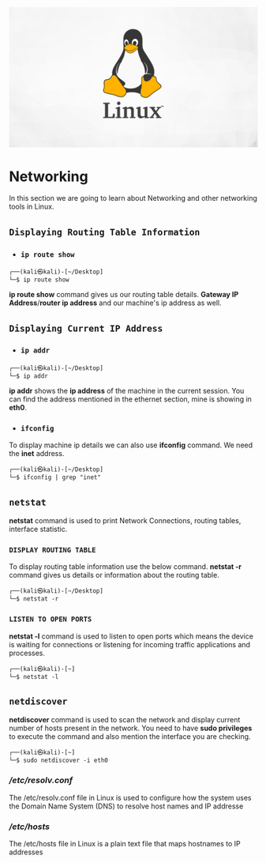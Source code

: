 ![alt text](Linux.jpg)

# Networking 

In this section we are going to learn about Networking and other networking tools in Linux.


## ```Displaying Routing Table Information```
-   ### ```ip route show```
```
┌──(kali㉿kali)-[~/Desktop]
└─$ ip route show
```

**ip route show** command gives us our routing table details.
**Gateway IP Address**/**router ip address** and our machine's ip address as well.

## ```Displaying Current IP Address```
- ### ```ip addr```
```
┌──(kali㉿kali)-[~/Desktop]
└─$ ip addr
```

**ip addr** shows the **ip address** of the machine in the current session. You can find the address mentioned in the ethernet section, mine is showing in **eth0**.

- ### ```ifconfig```
To display machine ip details we can also use **ifconfig** command. We need the **inet** address.
```
┌──(kali㉿kali)-[~/Desktop]
└─$ ifconfig | grep "inet"
```

## ```netstat```

**netstat** command is used to print Network Connections, routing tables, interface statistic.

### ```DISPLAY ROUTING TABLE```
To display routing table information use the below command.
**netstat -r** command gives us details or information about the routing table.
```
┌──(kali㉿kali)-[~/Desktop]
└─$ netstat -r
```

### ```LISTEN TO OPEN PORTS```
**netstat -l** command is used to listen to open ports which means the device is waiting for connections or listening for incoming traffic applications and processes.
```
┌──(kali㉿kali)-[~]
└─$ netstat -l 
```


## ```netdiscover```

**netdiscover** command is used to scan the network and display current number of hosts present in the network. You need to have **sudo privileges** to execute the command and also mention the interface you are checking.

```
┌──(kali㉿kali)-[~]
└─$ sudo netdiscover -i eth0
```

### ***/etc/resolv.conf***
The /etc/resolv.conf file in Linux is used to configure how the system uses the Domain Name System (DNS) to resolve host names and IP addresse


### ***/etc/hosts***
The /etc/hosts file in Linux is a plain text file that maps hostnames to IP addresses
